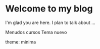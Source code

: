 # Welcome to my blog

I'm glad you are here. I plan to talk about ...

Menudos cursos
Tema nuevo


theme: minima
